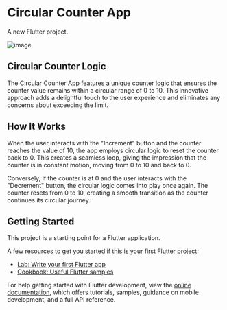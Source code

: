 # Circular Counter App

A new Flutter project.

![image](https://github.com/dawit-melka/2023-project-phase-mobile-tasks/assets/105089130/baa77a38-16e6-4843-a219-7e3618f7459c)


## Circular Counter Logic
The Circular Counter App features a unique counter logic that ensures the counter value remains within a circular range of 0 to 10. This innovative approach adds a delightful touch to the user experience and eliminates any concerns about exceeding the limit.

## How It Works
When the user interacts with the "Increment" button and the counter reaches the value of 10, the app employs circular logic to reset the counter back to 0. This creates a seamless loop, giving the impression that the counter is in constant motion, moving from 0 to 10 and back to 0.

Conversely, if the counter is at 0 and the user interacts with the "Decrement" button, the circular logic comes into play once again. The counter resets from 0 to 10, creating a smooth transition as the counter continues its circular journey.
## Getting Started

This project is a starting point for a Flutter application.

A few resources to get you started if this is your first Flutter project:

- [Lab: Write your first Flutter app](https://docs.flutter.dev/get-started/codelab)
- [Cookbook: Useful Flutter samples](https://docs.flutter.dev/cookbook)

For help getting started with Flutter development, view the
[online documentation](https://docs.flutter.dev/), which offers tutorials,
samples, guidance on mobile development, and a full API reference.
